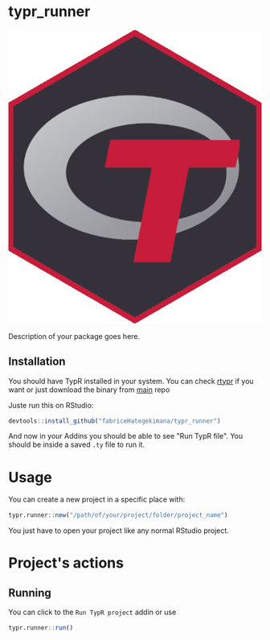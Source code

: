 # typr_runner

![](img/rtypr.png)

Description of your package goes here.

## Installation

You should have TypR installed in your system. You can check [rtypr](https://github.com/fabriceHategekimana/rtypr) if you want or just download the binary from [main](https://github.com/fabriceHategekimana/typr) repo

Juste run this on RStudio:

```r
devtools::install_github("fabriceHategekimana/typr_runner")
```

And now in your Addins you should be able to see "Run TypR file".
You should be inside a saved `.ty` file to run it.

# Usage

You can create a new project in a specific place with:

```r
typr.runner::new("/path/of/your/project/folder/project_name")
```

You just have to open your project like any normal RStudio project.

# Project's actions

## Running

You can click to the `Run TypR project` addin or use

```r
typr.runner::run()
```
